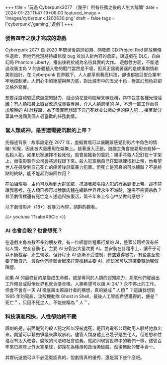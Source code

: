 +++
title = '玩過 Cyberpunk2077 （幾乎）所有任務之後的人生大哉問'
date = 2024-01-23T11:47:19+08:00
featured_image = 'images/cyberpunk_1200630.png'
draft = false
tags = ['cyberpunk','gaming','遊戲']
+++

### 發售四年之後才完成的遊戲

Cyberpunk 2077 自 2020 年問世後惡評如潮、開發商 CD Project Red 開放無條件退款，但他們兌現將持續修復 bug 並加入新內容的承諾，讓遊戲在 DLC，自由幻局 Phantom Liberty，推出後終於成為名符其實的大作。
遊戲性方面，不斷透過改裝主角 V 的身體植入物的戰鬥當然是不壞，但真正讓我著迷的是故事劇情和美術設計。在 Cyberpunk 世界觀下，人人都享用著高科技，卻也都被巨型企業牢牢地控制著。人們心中的絕望與無力感，對比城市中的五光十色，極富幻想色彩卻又格外寫實。

想要深度體驗這款遊戲的魅力，就必須花些時間解支線任務，其中包含各種光怪陸離：有人類把身上器官改造成賣春專用、介入人類選舉的 AI、不想一直工作而尋求解脫的 AI 計程車、為了贖罪而想錄下自己死狀並公諸於世的殺人犯 ... 接著就分享其中幾個我個人最喜歡的任務劇情。


### 當人類成神，是否還需要沉默的上帝？ 

先描述背景：故事設定在 2077 年，虛擬實境可以讓觀眾感覺到影片中角色的情緒/ 知覺，因此被大量應用在娛樂上。接著進入正題，遊戲主角會被雇用去殺掉一名殺人犯，如果玩家選擇不殺死他，就會接獲新的委託：親手將殺人犯釘在十字架上，而電影製作公司會將過程錄下來。殺人犯宣稱自己在監獄裡找到上帝，他希望世人在感受到自己死亡的痛苦後屏棄暴力犯罪。但死亡是否真的可以體驗？不是終點的終點，能不能起到嚇阻作用？

在拍攝現場，主角可以看到大群民眾，抗議著那名殺人犯的行為褻瀆上帝。這不禁讓我思考，在人類已經可以脫離肉體在網路世界裡永生不滅時，還需不需要宗教？甚至劇情裡還有死亡之人透過科技復活，兩千年來上帝心中又做何感想？

以下劇情影片（18+）有暴力內容，請斟酌觀看。

{{< youtube 1TxabdX9CIc >}}


### AI 也會自殺？也會想死？

在遊戲主角為數不多的朋友裡，有一位經營計程車行業的 AI，整家公司裡沒有任何人類，完全自動化。主要 AI 分裂出大量次要 AI，並安裝在計程車上，讓車子可以不斷載客、產生營收，但計程車 AI 逐漸不受控制，有些變得暴力，有些甚至想要了斷自己，最後他們會聯合起來打算推翻主要 AI，而玩家可以選擇要幫助哪個陣營。

如果 AI 的最終目的是變成生命體，或是等同於人類的認知能力，那麼他們發展出工作倦怠或厭倦世界也就合情合理。人類希望可以讓 AI 24/ 7 永不停止的工作。但會不會有一天 AI 徹底超出原設計者的構想，真的變成＂人類＂？這讓我想到 1995 年的電影，攻殼機動隊 Ghost in Shell，最後人工智能希望獲得的，便是＂死亡＂，只因不死之人，不能被稱為＂人＂。


### 科技演進飛快，人性卻始終不變

諷刺的是，前面提到的殺人犯之所以沒被處死，是因為電影公司動用人脈將他救出來，期望可以藉由爭議來謀取暴利。儘管人類身體上已幾乎是生化人，但思想和性格沒有太大改變，腐敗的司法和社會依舊。就如同現實世界中的我們一樣，儘管百年來已經登上外太空星球，卻還在為種族和政治撕破臉，然後無助的雙手合十。

其實玩遊戲可以不必這麼認真的，但劇情真的優秀，還是寫下些什麼吧。